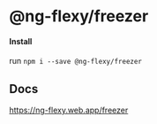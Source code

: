 # @ng-flexy/freezer


#### Install

run `npm i --save @ng-flexy/freezer`

## Docs
<a href="https://ng-flexy.web.app/freezer">https://ng-flexy.web.app/freezer</a>
